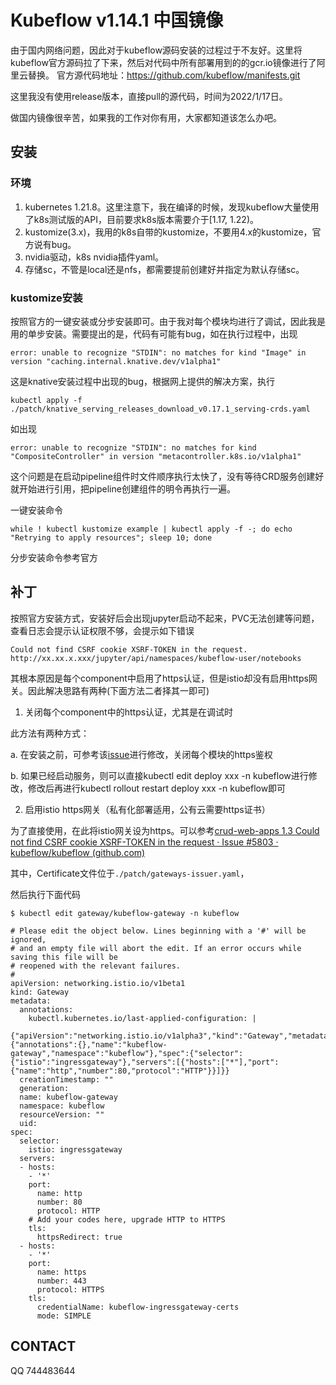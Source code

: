 # Kubeflow v1.14.1 中国镜像

由于国内网络问题，因此对于kubeflow源码安装的过程过于不友好。这里将kubeflow官方源码拉了下来，然后对代码中所有部署用到的的gcr.io镜像进行了阿里云替换。
官方源代码地址：https://github.com/kubeflow/manifests.git

这里我没有使用release版本，直接pull的源代码，时间为2022/1/17日。

做国内镜像很辛苦，如果我的工作对你有用，大家都知道该怎么办吧。

## 安装

### 环境

1. kubernetes 1.21.8。这里注意下，我在编译的时候，发现kubeflow大量使用了k8s测试版的API，目前要求k8s版本需要介于[1.17, 1.22)。
2. kustomize(3.x)，我用的k8s自带的kustomize，不要用4.x的kustomize，官方说有bug。
3. nvidia驱动，k8s nvidia插件yaml。
4. 存储sc，不管是local还是nfs，都需要提前创建好并指定为默认存储sc。

### kustomize安装

按照官方的一键安装或分步安装即可。由于我对每个模块均进行了调试，因此我是用的单步安装。需要提出的是，代码有可能有bug，如在执行过程中，出现

```
error: unable to recognize "STDIN": no matches for kind "Image" in version "caching.internal.knative.dev/v1alpha1"
```

这是knative安装过程中出现的bug，根据网上提供的解决方案，执行

```
kubectl apply -f ./patch/knative_serving_releases_download_v0.17.1_serving-crds.yaml
```

如出现

```
error: unable to recognize "STDIN": no matches for kind "CompositeController" in version "metacontroller.k8s.io/v1alpha1"
```

这个问题是在启动pipeline组件时文件顺序执行太快了，没有等待CRD服务创建好就开始进行引用，把pipeline创建组件的明令再执行一遍。

一键安装命令

```
while ! kubectl kustomize example | kubectl apply -f -; do echo "Retrying to apply resources"; sleep 10; done
```

分步安装命令参考官方

## 补丁

按照官方安装方式，安装好后会出现jupyter启动不起来，PVC无法创建等问题，查看日志会提示认证权限不够，会提示如下错误

```
Could not find CSRF cookie XSRF-TOKEN in the request. http://xx.xx.x.xxx/jupyter/api/namespaces/kubeflow-user/notebooks
```

其根本原因是每个component中启用了https认证，但是istio却没有启用https网关。因此解决思路有两种(下面方法二者择其一即可)

1. 关闭每个component中的https认证，尤其是在调试时

此方法有两种方式：

a. 在安装之前，可参考该[issue](https://github.com/kubeflow/kubeflow/pull/6395)进行修改，关闭每个模块的https鉴权

b. 如果已经启动服务，则可以直接kubectl edit deploy xxx -n kubeflow进行修改，修改后再进行kubectl rollout restart deploy xxx -n kubeflow即可

2. 启用istio https网关（私有化部署适用，公有云需要https证书）

为了直接使用，在此将istio网关设为https。可以参考[crud-web-apps 1.3 Could not find CSRF cookie XSRF-TOKEN in the request · Issue #5803 · kubeflow/kubeflow (github.com)](https://github.com/kubeflow/kubeflow/issues/5803)

其中，Certificate文件位于`./patch/gateways-issuer.yaml`，

然后执行下面代码

```
$ kubectl edit gateway/kubeflow-gateway -n kubeflow

# Please edit the object below. Lines beginning with a '#' will be ignored,
# and an empty file will abort the edit. If an error occurs while saving this file will be
# reopened with the relevant failures.
#
apiVersion: networking.istio.io/v1beta1
kind: Gateway
metadata:
  annotations:
    kubectl.kubernetes.io/last-applied-configuration: |
      {"apiVersion":"networking.istio.io/v1alpha3","kind":"Gateway","metadata":{"annotations":{},"name":"kubeflow-gateway","namespace":"kubeflow"},"spec":{"selector":{"istio":"ingressgateway"},"servers":[{"hosts":["*"],"port":{"name":"http","number":80,"protocol":"HTTP"}}]}}
  creationTimestamp: ""
  generation: 
  name: kubeflow-gateway
  namespace: kubeflow
  resourceVersion: ""
  uid: 
spec:
  selector:
    istio: ingressgateway
  servers:
  - hosts:
    - '*'
    port:
      name: http
      number: 80
      protocol: HTTP
    # Add your codes here, upgrade HTTP to HTTPS
    tls:
      httpsRedirect: true
  - hosts:
    - '*'
    port:
      name: https
      number: 443
      protocol: HTTPS
    tls:
      credentialName: kubeflow-ingressgateway-certs
      mode: SIMPLE
```

## CONTACT

QQ 744483644
